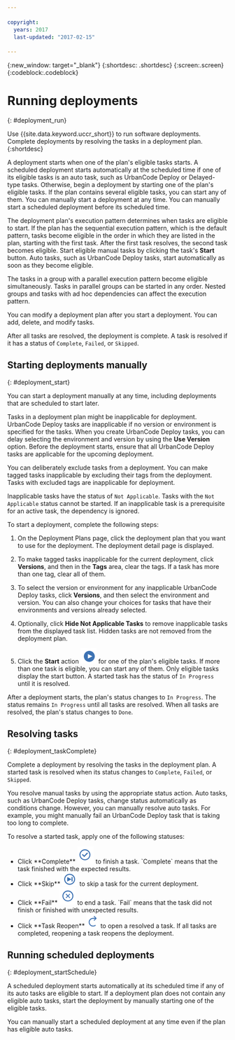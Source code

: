 ```yaml
---

copyright:
  years: 2017
  last-updated: "2017-02-15"

---
```


{:new_window: target="_blank"}
{:shortdesc: .shortdesc}
{:screen:.screen}
{:codeblock:.codeblock}

# Running deployments
{: #deployment_run}

Use {{site.data.keyword.uccr_short}} to run software deployments. Complete deployments by resolving the tasks in a deployment plan.
{:shortdesc}

A deployment starts when one of the plan's eligible tasks starts. A scheduled deployment starts automatically at the scheduled time if one of its eligible tasks is an auto task, such as UrbanCode Deploy or Delayed-type tasks. Otherwise, begin a deployment by starting one of the plan's eligible tasks. If the plan contains several eligible tasks, you can start any of them. You can manually start a deployment at any time. You can manually start a scheduled deployment before its scheduled time.   

The deployment plan's execution pattern determines when tasks are eligible to start. If the plan has the sequential execution pattern, which is the default pattern, tasks become eligible in the order in which they are listed in the plan, starting with the first task. After the first task resolves, the second task becomes eligible. Start eligible manual tasks by clicking the task's **Start** button. Auto tasks, such as UrbanCode Deploy tasks, start automatically as soon as they become eligible.

The tasks in a group with a parallel execution pattern become eligible simultaneously. Tasks in parallel groups can be started in any order. Nested groups and tasks with ad hoc dependencies can affect the execution pattern.

You can modify a deployment plan after you start a deployment. You can add, delete, and modify tasks.

After all tasks are resolved, the deployment is complete. A task is resolved if it has a status of `Complete`, `Failed`, or `Skipped`.

## Starting deployments manually
{: #deployment_start}

You can start a deployment manually at any time, including deployments that are scheduled to start later.

Tasks in a deployment plan might be inapplicable for deployment. UrbanCode Deploy tasks are inapplicable if no version or environment is specified for the tasks. When you create UrbanCode Deploy tasks, you can delay selecting the environment and version by using the **Use Version** option. Before the deployment starts, ensure that all UrbanCode Deploy tasks are applicable for the upcoming deployment.    

You can deliberately exclude tasks from a deployment. You can make tagged tasks inapplicable by excluding their tags from the deployment. Tasks with excluded tags are inapplicable for deployment.  

Inapplicable tasks have the status of `Not Applicable`. Tasks with the `Not Applicable` status cannot be started. If an inapplicable task is a prerequisite for an active task, the dependency is ignored.  

To start a deployment, complete the following steps:

1. On the Deployment Plans page, click the deployment plan that you want to use for the deployment. The deployment detail page is displayed.

2. To make tagged tasks inapplicable for the current deployment, click **Versions**, and then in the **Tags** area, clear the tags. If a task has more than one tag, clear all of them.

2. To select the version or environment for any inapplicable UrbanCode Deploy tasks, click **Versions**, and then select the environment and version. You can also change your choices for tasks that have their environments and versions already selected.

1. Optionally, click **Hide Not Applicable Tasks** to remove inapplicable tasks from the displayed task list. Hidden tasks are not removed from the deployment plan.

1. Click the **Start** action <img class="inline" src="images/task-start.png"  alt="start task action"> for one of the plan's eligible tasks. If more than one task is eligible, you can start any of them. Only eligible tasks display the start button. A started task has the status of `In Progress` until it is resolved.

After a deployment starts, the plan's status changes to `In Progress`. The status remains `In Progress` until all tasks are resolved. When all tasks are resolved, the plan's status changes to `Done`.

## Resolving tasks
{: #deployment_taskComplete}

Complete a deployment by resolving the tasks in the deployment plan. A started task is resolved when its status changes to `Complete`, `Failed`, or `Skipped`.

You resolve manual tasks by using the appropriate status action. Auto tasks, such as UrbanCode Deploy tasks, change status automatically as conditions change. However, you can manually resolve auto tasks. For example, you might manually fail an UrbanCode Deploy task that is taking too long to complete.

To resolve a started task, apply one of the following statuses:

<ul>
<li>Click **Complete** <img class="inline" src="images/task-complete.png"  alt="complete task action"> to finish a task. `Complete` means that the task finished with the expected results.
</li>
<li>Click **Skip** <img class="inline" src="images/task-skip.png"  alt="skip task action"> to skip a task for the current deployment.
</li>
<li>Click **Fail** <img class="inline" src="images/task-fail.png"  alt="fail task action"> to end a task. `Fail` means that the task did not finish or finished with unexpected results.
</li>
<li>Click **Task Reopen** <img class="inline" src="images/task-reopen.png"  alt="task reopen task action"> to open a resolved a task. If all tasks are completed, reopening a task reopens the deployment.
</li>
</ul>

## Running scheduled deployments
{: #deployment_startSchedule}

A scheduled deployment starts automatically at its scheduled time if any of its auto tasks are eligible to start. If a deployment plan does not contain any eligible auto tasks, start the deployment by manually starting one of the eligible tasks.

You can manually start a scheduled deployment at any time even if the plan has eligible auto tasks.
